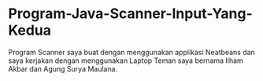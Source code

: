 # Program-Java-Scanner-Input-Yang-Kedua
Program Scanner saya buat dengan menggunakan applikasi Neatbeans dan saya kerjakan dengan menggunakan Laptop Teman saya bernama Ilham Akbar dan Agung Surya Maulana. 
